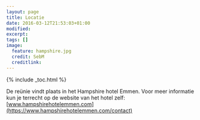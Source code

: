 ```yaml
---
layout: page
title: Locatie
date: 2016-03-12T21:53:03+01:00
modified:
excerpt:
tags: []
image:
  feature: hampshire.jpg
  credit: SebM
  creditlink: 
---
```


{% include _toc.html %}

De reünie vindt plaats in het Hampshire hotel Emmen. Voor meer informatie kun je terrecht op de website van het hotel zelf: [www.hampshirehotelemmen.com](https://www.hampshirehotelemmen.com/contact)

